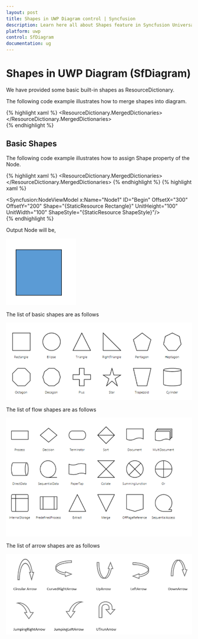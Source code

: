 ```yaml
---
layout: post
title: Shapes in UWP Diagram control | Syncfusion
description: Learn here all about Shapes feature in Syncfusion Universal Windows Platform (UWP) Diagram (SfDiagram) control and more.
platform: uwp
control: SfDiagram
documentation: ug
---
```


# Shapes in UWP Diagram (SfDiagram)

We have provided some basic built-in shapes as ResourceDictionary.

The following code example illustrates how to merge shapes into diagram.

{% highlight xaml %}
            <ResourceDictionary.MergedDictionaries>
                <ResourceDictionary Source="ms-appx:///Syncfusion.SfDiagram.UWP/Resources/BasicShapes.xaml"/>
            </ResourceDictionary.MergedDictionaries>  
{% endhighlight %}


## Basic Shapes

The following code example illustrates how to assign Shape property of the Node.

{% highlight xaml %}
<ResourceDictionary.MergedDictionaries>
                <ResourceDictionary Source="ms-appx:///Syncfusion.SfDiagram.UWP/Resources/BasicShapes.xaml"/>
            </ResourceDictionary.MergedDictionaries>
            <!--Style for Shape of the Node-->
            <Style TargetType="Path" x:Key="ShapeStyle">
                <Setter Property="Fill" Value="#FF5B9BD5"/>
                <Setter Property="Stretch" Value="Fill"/>
                <Setter Property="Stroke" Value="Black"/>
            </Style>
{% endhighlight %}
{% highlight xaml %}
<!--Add Node with basic shape-->
<Syncfusion:NodeViewModel x:Name="Node1" ID="Begin" OffsetX="300" OffsetY="200" Shape="{StaticResource Rectangle}" UnitHeight="100" UnitWidth="100" ShapeStyle="{StaticResource ShapeStyle}"/>   
{% endhighlight %}

Output Node will be,

 ![UWP SfDiagram Shapes Image1](Shapes_images\Shapes_image1.PNG)
  
 The list of basic shapes are as follows
 
 ![UWP SfDiagram Shapes Image2](Shapes_images\Shapes_image2.PNG)
 
The list of flow shapes are as follows

![UWP SfDiagram Shapes Image4](Shapes_images\Shapes_image4.PNG)
 
The list of arrow shapes are as follows

![UWP SfDiagram Shapes Image5](Shapes_images\Shapes_image5.PNG)





 
 











